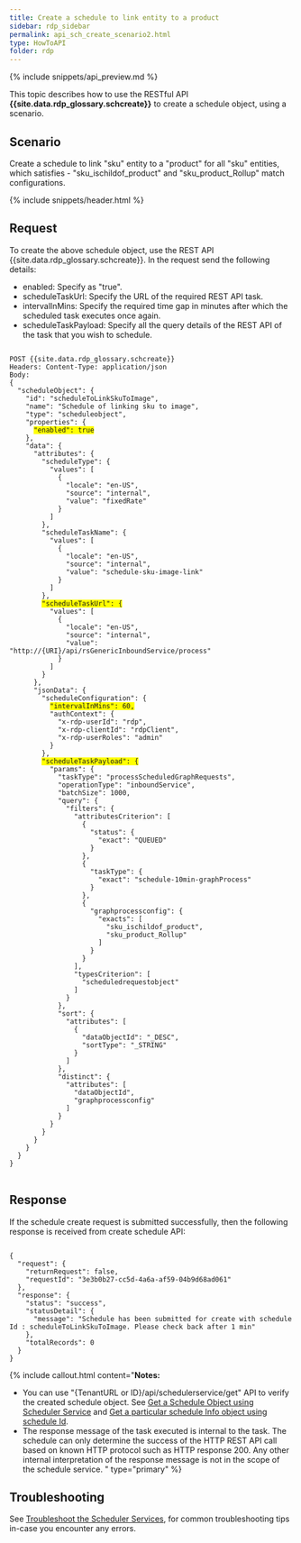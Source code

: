 ```yaml
---
title: Create a schedule to link entity to a product 
sidebar: rdp_sidebar
permalink: api_sch_create_scenario2.html
type: HowToAPI
folder: rdp
---
```


{% include snippets/api_preview.md %}

This topic describes how to use the RESTful API **{{site.data.rdp_glossary.schcreate}}** to create a schedule object, using a scenario.

## Scenario

Create a schedule to link "sku" entity to a "product" for all "sku" entities, which satisfies - "sku_ischildof_product" and "sku_product_Rollup" match configurations.

{% include snippets/header.html %}

## Request

To create the above schedule object, use the REST API {{site.data.rdp_glossary.schcreate}}. In the request send the following details:

* enabled: Specify as "true".
* scheduleTaskUrl: Specify the URL of the required REST API task.
* intervalInMins: Specify the required time gap in minutes after which the scheduled task executes once again.
* scheduleTaskPayload: Specify all the query details of the REST API of the task that you wish to schedule.

<pre>
<code>
POST {{site.data.rdp_glossary.schcreate}}
Headers: Content-Type: application/json
Body:
{
  "scheduleObject": {
    "id": "scheduleToLinkSkuToImage",
    "name": "Schedule of linking sku to image",
    "type": "scheduleobject",
    "properties": {
      <span style="background-color: #FFFF00">"enabled": true</span>
    },
    "data": {
      "attributes": {
        "scheduleType": {
          "values": [
            {
              "locale": "en-US",
              "source": "internal",
              "value": "fixedRate"
            }
          ]
        },
        "scheduleTaskName": {
          "values": [
            {
              "locale": "en-US",
              "source": "internal",
              "value": "schedule-sku-image-link"
            }
          ]
        },
        <span style="background-color: #FFFF00">"scheduleTaskUrl": {</span>
          "values": [
            {
              "locale": "en-US",
              "source": "internal",
              "value": "http://{URI}/api/rsGenericInboundService/process"
            }
          ]
        }
      },
      "jsonData": {
        "scheduleConfiguration": {
          <span style="background-color: #FFFF00">"intervalInMins": 60,</span>
          "authContext": {
            "x-rdp-userId": "rdp",
            "x-rdp-clientId": "rdpClient",
            "x-rdp-userRoles": "admin"
          }
        },
        <span style="background-color: #FFFF00">"scheduleTaskPayload": {</span>
          "params": {
            "taskType": "processScheduledGraphRequests",
            "operationType": "inboundService",
            "batchSize": 1000,
            "query": {
              "filters": {
                "attributesCriterion": [
                  {
                    "status": {
                      "exact": "QUEUED"
                    }
                  },
                  {
                    "taskType": {
                      "exact": "schedule-10min-graphProcess"
                    }
                  },
                  {
                    "graphprocessconfig": {
                      "exacts": [
                        "sku_ischildof_product",
                        "sku_product_Rollup"
                      ]
                    }
                  }
                ],
                "typesCriterion": [
                  "scheduledrequestobject"
                ]
              }
            },
            "sort": {
              "attributes": [
                {
                  "dataObjectId": "_DESC",
                  "sortType": "_STRING"
                }
              ]
            },
            "distinct": {
              "attributes": [
                "dataObjectId",
                "graphprocessconfig"
              ]
            }
          }
        }
      }
    }
  }
}
</code>
</pre> 

## Response

If the schedule create request is submitted successfully, then the following response is received from create schedule API:

<pre><code>
{
  "request": {
    "returnRequest": false,
    "requestId": "3e3b0b27-cc5d-4a6a-af59-04b9d68ad061"
  },
  "response": {
    "status": "success",
    "statusDetail": {
      "message": "Schedule has been submitted for create with schedule Id : scheduleToLinkSkuToImage. Please check back after 1 min"
    },
    "totalRecords": 0
  }
}
</code></pre>

{% include callout.html content="**Notes:** <br/>
* You can use \"{TenantURL or ID}/api/schedulerservice/get\" API to verify the created schedule object. See [Get a Schedule Object using Scheduler Service](api_sch_get.html) and [Get a particular schedule Info object using schedule Id](api_sch_get_scenario10.html).
* The response message of the task executed is internal to the task. The schedule can only determine the success of the HTTP REST API call based on known HTTP protocol such as HTTP response 200. Any other internal interpretation of the response message is not in the scope of the schedule service.
" type="primary" %}

## Troubleshooting

See [Troubleshoot the Scheduler Services](api_troubleshoot_sch.html), for common troubleshooting tips in-case you encounter any errors.